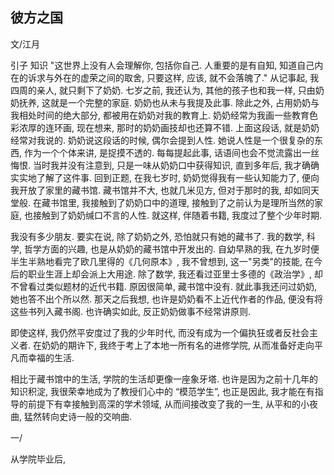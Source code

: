 ## 彼方之国
文/江月

引子 知识
"这世界上没有人会理解你, 包括你自己. 人重要的是有自知, 知道自己内在的诉求与外在的虚荣之间的取舍, 只要这样, 应该, 就不会落魄了."
从记事起, 我四周的亲人, 就只剩下了奶奶. 七岁之前, 我还认为, 其他的孩子也和我一样, 只由奶奶抚养, 这就是一个完整的家庭. 奶奶也从未与我提及此事. 除此之外, 占用奶奶与我相处时间的绝大部分, 都被用在奶奶对我的教育上. 奶奶经常为我画一些教育色彩浓厚的连环画, 现在想来, 那时的奶奶画技却也还算不错.
上面这段话, 就是奶奶经常对我说的. 奶奶说这段话的时候, 偶尔会提到人性. 她说人性是一个很复杂的东西, 作为一个个体来讲, 是捉摸不透的. 每每提起此事, 话语间也会不觉流露出一丝悔恨. 当时我并没有注意到, 只是一味从奶奶口中获得知识, 直到多年后, 我才确确实实地了解了这件事.
回到正题, 在我七岁时, 奶奶觉得我有一些认知能力了, 便向我开放了家里的藏书馆. 藏书馆并不大, 也就几米见方, 但对于那时的我, 却如同天堂般. 在藏书馆里, 我接触到了奶奶口中的道理, 接触到了之前认为是理所当然的家庭, 也接触到了奶奶缄口不言的人性. 就这样, 伴随着书籍, 我度过了整个少年时期.


我没有多少朋友. 要实在说, 除了奶奶之外, 恐怕就只有她的藏书了. 我的数学, 科学, 哲学方面的兴趣, 也是从奶奶的藏书馆中开发出的. 自幼早熟的我, 在九岁时便半生半熟地看完了欧几里得的《几何原本》, 我不曾想到, 这一"另类"的技能, 在今后的职业生涯上却会派上大用途. 除了数学, 我还看过亚里士多德的《政治学》, 却不曾看过类似题材的近代书籍. 原因很简单, 藏书馆中没有. 就此事我还问过奶奶, 她也答不出个所以然. 那天之后我想, 也许是奶奶看不上近代作者的作品, 便没有将这些书列入藏书阁. 也许确实如此, 反正奶奶做事不经常讲原则.

即使这样, 我仍然平安度过了我的少年时代, 而没有成为一个偏执狂或者反社会主义者. 在奶奶的期许下, 我终于考上了本地一所有名的进修学院, 从而准备好走向平凡而幸福的生活.

相比于藏书馆中的生活, 学院的生活却更像一座象牙塔. 也许是因为之前十几年的知识积淀, 我很荣幸地成为了教授们心中的 “模范学生”, 也正是因此, 我才能在有指导的前提下有幸接触到高深的学术领域, 从而间接改变了我的一生, 从平和的小夜曲, 猛然转向史诗一般的交响曲.

一/

从学院毕业后, 




